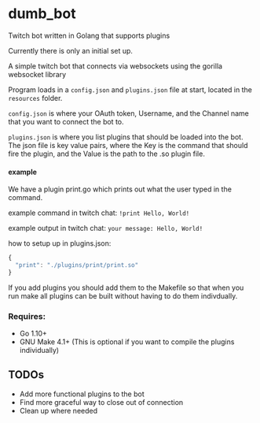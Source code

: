 # dumb_bot
Twitch bot written in Golang that supports plugins

Currently there is only an initial set up.

A simple twitch bot that connects via websockets using the gorilla websocket library

Program loads in a `config.json` and `plugins.json` file at start, located in the `resources` folder.

`config.json` is where your OAuth token, Username, and the Channel name that you want to connect the bot to.

`plugins.json` is where you list plugins that should be loaded into the bot. The json file is key value pairs, where the Key is the command that should fire the plugin, and the Value is the path to the .so plugin file.

#### example

We have a plugin print.go which prints out what the user typed in the command.

example command in twitch chat: `!print Hello, World!`

example output in twitch chat: `your message: Hello, World!`

how to setup up in plugins.json:

```javascript
{
  "print": "./plugins/print/print.so"
}
```

If you add plugins you should add them to the Makefile so that when you run make all plugins can be built without having to do them indivdually.

### Requires:
- Go 1.10+
- GNU Make 4.1+ (This is optional if you want to compile the plugins individually)

## TODOs
- Add more functional plugins to the bot
- Find more graceful way to close out of connection
- Clean up where needed
